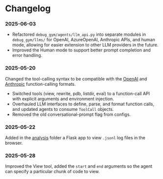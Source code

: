 # Changelog

### 2025-06-03
* Refactored `debug_gym/agents/llm_api.py` into separate modules in `debug_gym/llms/` for OpenAI, AzureOpenAI, Anthropic APIs, and human mode, allowing for easier extension to other LLM providers in the future.
* Improved the Human mode to support better prompt completion and error handling.

### 2025-05-20

Changed the tool-calling syntax to be compatible with the [OpenAI](https://platform.openai.com/docs/guides/function-calling) and [Anthropic](https://docs.anthropic.com/en/docs/agents-and-tools/tool-use) function-calling formats.

* Switched tools (view, rewrite, pdb, listdir, eval) to a function-call API with explicit arguments and environment injection.
* Overhauled LLM interfaces to define, parse, and format function calls, and updated agents to consume `ToolCall` objects.
* Removed the old conversational-prompt flag from configs.

### 2025-05-22

Added in the [analysis](https://github.com/microsoft/debug-gym/tree/main/analysis/json_log_viewer) folder a Flask app to view `.jsonl` log files in the browser.

### 2025-05-28

Improved the View tool, added the `start` and `end` arguments so the agent can specify a particular chunk of code to view.
